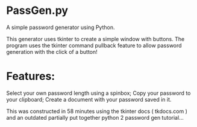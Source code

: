 # PassGen.py
A simple password generator using Python. 

This generator uses tkinter to create a simple window with buttons. The program uses the tkinter command pullback feature to allow password generation with the click of a button!

# Features:
Select your own password length using a spinbox;
Copy your password to your clipboard;
Create a document with your password saved in it.

This was constructed in 58 minutes using the tkinter docs ( tkdocs.com ) and an outdated partially put together python 2 password gen tutorial...


